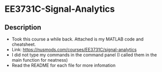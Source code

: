 # EE3731C-Signal-Analytics

## Description
- Took this course a while back. Attached is my MATLAB code and cheatsheet. 
- Link: https://nusmods.com/courses/EE3731C/signal-analytics
- I did not type my commands in the command panel (I called them in the main function for neatness)
- Read the README for each file for more infomation 
